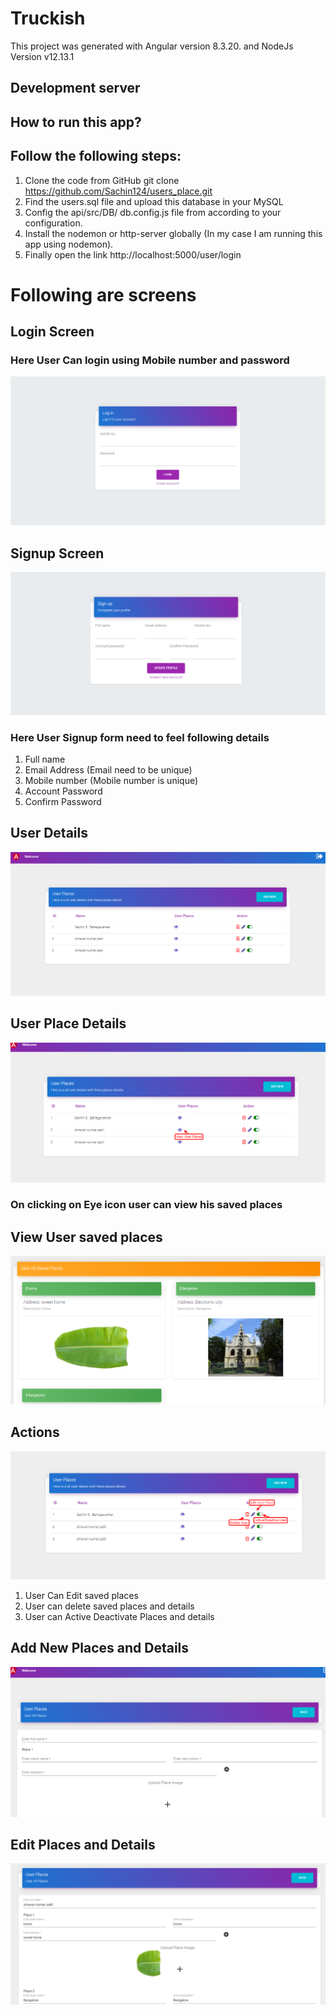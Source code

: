 # Truckish

This project was generated with Angular version 8.3.20. and NodeJs Version v12.13.1

## Development server
## How to run this app?
## Follow the following steps:
1.	Clone the code from GitHub
    git clone https://github.com/Sachin124/users_place.git
2.	Find the users.sql file and upload this database in your MySQL
3.	Config the api/src/DB/ db.config.js file from according to your configuration.
4.	Install the nodemon or http-server globally (In my case I am running this app using nodemon).
5.	Finally open the link http://localhost:5000/user/login


# Following are screens 

## Login Screen
### Here User Can login using Mobile number and password

 ![Login Page](truckish/login.png?raw=true "Login Page")

## Signup Screen
 ![Sign-Up Page](truckish/signup.png?raw=true "Sign-Up Page")
 

### Here User Signup form need to feel following details
1.	Full name 
2.	Email Address (Email need to be unique)
3.	Mobile number (Mobile number is unique)
4.	Account Password
5.	Confirm Password

## User Details 
 ![Sign-Up Page](truckish/user_details.png?raw=true "Sign-Up Page")
 
## User Place Details 
 ![Sign-Up Page](truckish/view_place.png?raw=true "Sign-Up Page")
 
### On clicking on Eye icon user can view his saved places
## View User saved places  
 ![Sign-Up Page](truckish/user_saved_places.png?raw=true "Sign-Up Page")

## Actions
 ![Sign-Up Page](truckish/Action.png?raw=true "Sign-Up Page")
 
1.	User Can Edit saved places
2.	User can delete saved places and details
3.	User can Active Deactivate Places and details

## Add New Places and Details
 ![Sign-Up Page](truckish/add_new_place.png?raw=true "Sign-Up Page")
 
## Edit Places and Details

 ![Sign-Up Page](truckish/edit_places.png?raw=true "Sign-Up Page")
 


